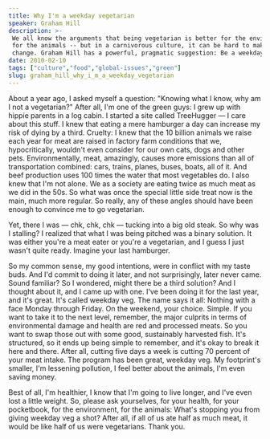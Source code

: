 ```yaml
---
title: Why I'm a weekday vegetarian
speaker: Graham Hill
description: >-
 We all know the arguments that being vegetarian is better for the environment and
 for the animals -- but in a carnivorous culture, it can be hard to make the
 change. Graham Hill has a powerful, pragmatic suggestion: Be a weekday veg.
date: 2010-02-10
tags: ["culture","food","global-issues","green"]
slug: graham_hill_why_i_m_a_weekday_vegetarian
---
```


About a year ago, I asked myself a question: "Knowing what I know, why am I not a
vegetarian?" After all, I'm one of the green guys: I grew up with hippie parents in a log
cabin. I started a site called TreeHugger — I care about this stuff. I knew that eating a
mere hamburger a day can increase my risk of dying by a third. Cruelty: I knew that the 10
billion animals we raise each year for meat are raised in factory farm conditions that we,
hypocritically, wouldn't even consider for our own cats, dogs and other pets.
Environmentally, meat, amazingly, causes more emissions than all of transportation
combined: cars, trains, planes, buses, boats, all of it. And beef production uses 100
times the water that most vegetables do. I also knew that I'm not alone. We as a society
are eating twice as much meat as we did in the 50s. So what was once the special little
side treat now is the main, much more regular. So really, any of these angles should have
been enough to convince me to go vegetarian.

Yet, there I was — chk, chk, chk — tucking into a big old steak. So why was I stalling? I
realized that what I was being pitched was a binary solution. It was either you're a meat
eater or you're a vegetarian, and I guess I just wasn't quite ready. Imagine your last
hamburger. 

So my common sense, my good intentions, were in conflict with my taste buds. And I'd
commit to doing it later, and not surprisingly, later never came. Sound familiar? So I
wondered, might there be a third solution? And I thought about it, and I came up with one.
I've been doing it for the last year, and it's great. It's called weekday veg. The name
says it all: Nothing with a face Monday through Friday. On the weekend, your choice.
Simple. If you want to take it to the next level, remember, the major culprits in terms of
environmental damage and health are red and processed meats. So you want to swap those out
with some good, sustainably harvested fish. It's structured, so it ends up being simple to
remember, and it's okay to break it here and there. After all, cutting five days a week is
cutting 70 percent of your meat intake. The program has been great, weekday veg. My
footprint's smaller, I'm lessening pollution, I feel better about the animals, I'm even
saving money.

Best of all, I'm healthier, I know that I'm going to live longer, and I've even lost a
little weight. So, please ask yourselves, for your health, for your pocketbook, for the
environment, for the animals: What's stopping you from giving weekday veg a shot? After
all, if all of us ate half as much meat, it would be like half of us were
vegetarians. Thank you.

<!--
ad_duration=3.33
event="TED2010"
external_start_time=0
has_talk_citation=0
intro_duration=11.82
is_subtitle_required="False"
is_talk_featured="True"
language="en"
language_swap="False"
native_language="en"
number_of_related_talks=6
number_of_speakers=1
number_of_subtitled_videos=48
number_of_tags=4
number_of_talk_download_languages=49
number_of_talk_more_resources=1
number_of_talk_recommendations=1
number_of_talks_take_actions=0
post_ad_duration=0.83
published_timestamp="2010-05-18 07:45:00"
recording_date="2010-02-10"
speaker_description="Journalist"
speaker_is_published=1
speaker_name="Graham Hill"
speaker_what_others_say="You should be allowed to be a modern city dweller and still care about the environment."
talk_name="Why I'm a weekday vegetarian"
talk_recommendations_blurb="The part-time carnivore shares further reading on how to design your own conscientious diet."
talks_tags=["culture","food","global-issues","green"]
talks_take_action=[]
url_audio="https://download.ted.com/talks/GrahamHill_2010.mp3?apikey=acme-roadrunner"
url_photo_speaker="https://pe.tedcdn.com/images/ted/171773_254x191.jpg"
url_photo_talk="https://pe.tedcdn.com/images/ted/64c5197f454fb8c389d30e5b01f3bcfe587f7ed4_1600x1200.jpg"
url_webpage="https://www.ted.com/talks/graham_hill_why_i_m_a_weekday_vegetarian"
video_type_name="TED Stage Talk"
-->